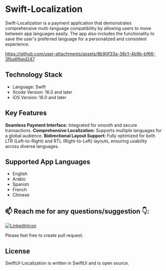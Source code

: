 # Swift-Localization #

Swift-Localization is a payment application that demonstrates comprehensive multi-language compatibility by allowing users to move between app languages easily. The app also includes the functionality to save the user's preferred language for a personalized and consistent experience.

https://github.com/user-attachments/assets/8b90f33a-38c1-4b9b-bf66-3fba6fbed247

    
## Technology Stack

- Language: Swift 
- Xcode Version: 16.0 and later
- iOS Version: 16.0 and later

## Key Features

**Seamless Payment Interface:** Integrated for smooth and secure transactions.
**Comprehensive Localization:** Supports multiple languages for a global audience.
**Bidirectional Layout Support:** Fully optimized for both LTR (Left-to-Right) and RTL (Right-to-Left) layouts, ensuring usability across diverse languages.


## Supported App Languages

- English
- Arabic
- Spanish
- French
- Chinese

## 📫 Reach me for any questions/suggestion :point_down::
[![LinkedInIcon](https://user-images.githubusercontent.com/56787966/180372874-fd85a898-5750-4b51-a39d-bf552e321eb4.png)](https://www.linkedin.com/in/saumil-shah-b954b9101/)

Please feel free to create pull request.

## License

SwiftUI-Localization is written in SwiftUI and is open source.
